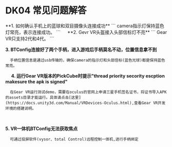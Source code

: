 <h1>DK04 常见问题解答</h1>
**1. 如何确认手机上的蓝球和双目摄像头连接成功**
```
  camera指示灯保持蓝色灯常亮，表示连接成功。
```
&emsp;
**2. Gevr VR头盔接入头部信标灯不亮**
```
  Gear VR只支持2代和4代。
```
&emsp;

**3. BTConfig连接好了两个手柄，进入游戏后手柄莫名不动，位置信息拿不到**
```
  手柄位置信息是通过usb传输的，确保camera的指示灯和头部信标(蓝色光球)都是保持蓝色常亮。
```
&emsp;
**4. 运行Gear VR版本的PickCube时提示"thread priority secority escption makesure the apk is signed"**
```
  在Gear VR运行测试demo，需要在oculus的官网上申请三星手机签名证书，将证书导入APK的assets目录才能运行。具体请点击[这里](https://docs.unity3d.com/Manual/VRDevices-Oculus.html),查看Gear VR开发环境的搭建说明。
```
&emsp;

**5. VR一体机BTConfig无法获取焦点**
```
  可通过投屏软件(vysor、total Control)远程控制一体机,进行手柄绑定
```
